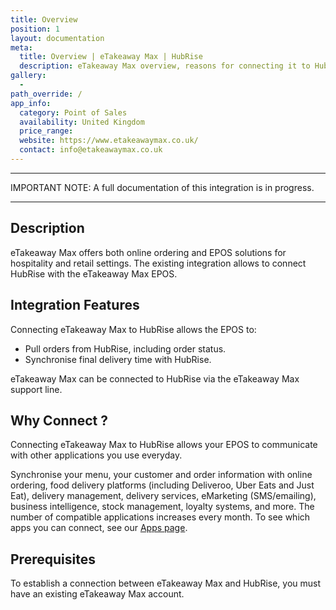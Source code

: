 ```yaml
---
title: Overview
position: 1
layout: documentation
meta:
  title: Overview | eTakeaway Max | HubRise
  description: eTakeaway Max overview, reasons for connecting it to HubRise and summary of integrated features. Synchronise data between your EPOS and your apps.
gallery:
  -
path_override: /
app_info:
  category: Point of Sales
  availability: United Kingdom
  price_range:
  website: https://www.etakeawaymax.co.uk/
  contact: info@etakeawaymax.co.uk
---
```


---

IMPORTANT NOTE: A full documentation of this integration is in progress.

---

## Description

eTakeaway Max offers both online ordering and EPOS solutions for hospitality and retail settings.
The existing integration allows to connect HubRise with the eTakeaway Max EPOS.

## Integration Features

Connecting eTakeaway Max to HubRise allows the EPOS to:

- Pull orders from HubRise, including order status.
- Synchronise final delivery time with HubRise.

eTakeaway Max can be connected to HubRise via the eTakeaway Max support line.

## Why Connect ?

Connecting eTakeaway Max to HubRise allows your EPOS to communicate with other applications you use everyday.

Synchronise your menu, your customer and order information with online ordering, food delivery platforms (including Deliveroo, Uber Eats and Just Eat), delivery management, delivery services, eMarketing (SMS/emailing), business intelligence, stock management, loyalty systems, and more. The number of compatible applications increases every month. To see which apps you can connect, see our [Apps page](/apps).

## Prerequisites

To establish a connection between eTakeaway Max and HubRise, you must have an existing eTakeaway Max account.